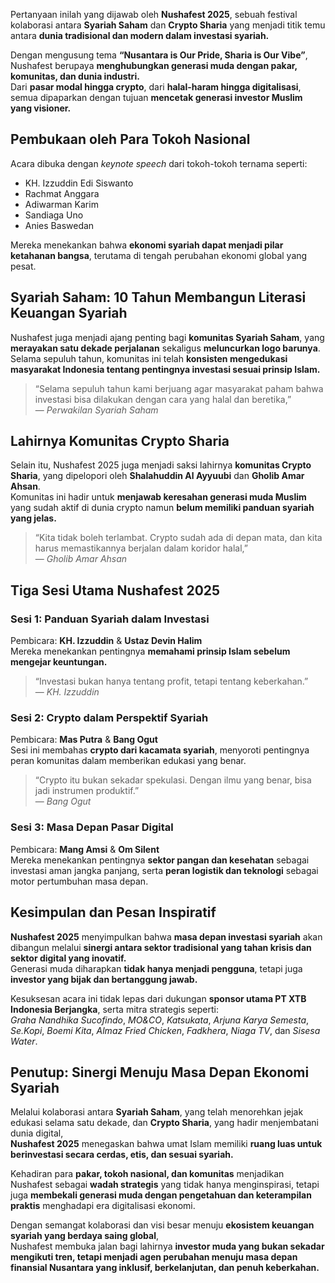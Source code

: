 Pertanyaan inilah yang dijawab oleh **Nushafest 2025**, sebuah festival kolaborasi antara **Syariah Saham** dan **Crypto Sharia** yang menjadi titik temu antara **dunia tradisional dan modern dalam investasi syariah.**

Dengan mengusung tema **“Nusantara is Our Pride, Sharia is Our Vibe”**, Nushafest berupaya **menghubungkan generasi muda dengan pakar, komunitas, dan dunia industri.**  
Dari **pasar modal hingga crypto**, dari **halal-haram hingga digitalisasi**, semua dipaparkan dengan tujuan **mencetak generasi investor Muslim yang visioner.**

## **Pembukaan oleh Para Tokoh Nasional**

Acara dibuka dengan _keynote speech_ dari tokoh-tokoh ternama seperti:

- KH. Izzuddin Edi Siswanto
- Rachmat Anggara
- Adiwarman Karim
- Sandiaga Uno
- Anies Baswedan

Mereka menekankan bahwa **ekonomi syariah dapat menjadi pilar ketahanan bangsa**, terutama di tengah perubahan ekonomi global yang pesat.

## **Syariah Saham: 10 Tahun Membangun Literasi Keuangan Syariah**

Nushafest juga menjadi ajang penting bagi **komunitas Syariah Saham**, yang **merayakan satu dekade perjalanan** sekaligus **meluncurkan logo barunya**.  
Selama sepuluh tahun, komunitas ini telah **konsisten mengedukasi masyarakat Indonesia tentang pentingnya investasi sesuai prinsip Islam.**

> “Selama sepuluh tahun kami berjuang agar masyarakat paham bahwa investasi bisa dilakukan dengan cara yang halal dan beretika,”  
> — _Perwakilan Syariah Saham_

## **Lahirnya Komunitas Crypto Sharia**

Selain itu, Nushafest 2025 juga menjadi saksi lahirnya **komunitas Crypto Sharia**, yang dipelopori oleh **Shalahuddin Al Ayyuubi** dan **Gholib Amar Ahsan**.  
Komunitas ini hadir untuk **menjawab keresahan generasi muda Muslim** yang sudah aktif di dunia crypto namun **belum memiliki panduan syariah yang jelas.**

> “Kita tidak boleh terlambat. Crypto sudah ada di depan mata, dan kita harus memastikannya berjalan dalam koridor halal,”  
> — _Gholib Amar Ahsan_

## **Tiga Sesi Utama Nushafest 2025**

### **Sesi 1: Panduan Syariah dalam Investasi**

Pembicara: **KH. Izzuddin** & **Ustaz Devin Halim**  
Mereka menekankan pentingnya **memahami prinsip Islam sebelum mengejar keuntungan.**

> “Investasi bukan hanya tentang profit, tetapi tentang keberkahan.”  
> — _KH. Izzuddin_

### **Sesi 2: Crypto dalam Perspektif Syariah**

Pembicara: **Mas Putra** & **Bang Ogut**  
Sesi ini membahas **crypto dari kacamata syariah**, menyoroti pentingnya peran komunitas dalam memberikan edukasi yang benar.

> “Crypto itu bukan sekadar spekulasi. Dengan ilmu yang benar, bisa jadi instrumen produktif.”  
> — _Bang Ogut_

### **Sesi 3: Masa Depan Pasar Digital**

Pembicara: **Mang Amsi** & **Om Silent**  
Mereka menekankan pentingnya **sektor pangan dan kesehatan** sebagai investasi aman jangka panjang, serta **peran logistik dan teknologi** sebagai motor pertumbuhan masa depan.

## **Kesimpulan dan Pesan Inspiratif**

**Nushafest 2025** menyimpulkan bahwa **masa depan investasi syariah** akan dibangun melalui **sinergi antara sektor tradisional yang tahan krisis dan sektor digital yang inovatif.**  
Generasi muda diharapkan **tidak hanya menjadi pengguna**, tetapi juga **investor yang bijak dan bertanggung jawab.**

Kesuksesan acara ini tidak lepas dari dukungan **sponsor utama PT XTB Indonesia Berjangka**, serta mitra strategis seperti:  
_Graha Nandhika Sucofindo_, _MO&CO_, _Katsukata_, _Arjuna Karya Semesta_, _Se.Kopi_, _Boemi Kita_, _Almaz Fried Chicken_, _Fadkhera_, _Niaga TV_, dan _Sisesa Water_.

## **Penutup: Sinergi Menuju Masa Depan Ekonomi Syariah**

Melalui kolaborasi antara **Syariah Saham**, yang telah menorehkan jejak edukasi selama satu dekade, dan **Crypto Sharia**, yang hadir menjembatani dunia digital,  
**Nushafest 2025** menegaskan bahwa umat Islam memiliki **ruang luas untuk berinvestasi secara cerdas, etis, dan sesuai syariah.**

Kehadiran para **pakar, tokoh nasional, dan komunitas** menjadikan Nushafest sebagai **wadah strategis** yang tidak hanya menginspirasi, tetapi juga **membekali generasi muda dengan pengetahuan dan keterampilan praktis** menghadapi era digitalisasi ekonomi.

Dengan semangat kolaborasi dan visi besar menuju **ekosistem keuangan syariah yang berdaya saing global**,  
Nushafest membuka jalan bagi lahirnya **investor muda yang bukan sekadar mengikuti tren, tetapi menjadi agen perubahan menuju masa depan finansial Nusantara yang inklusif, berkelanjutan, dan penuh keberkahan.**
